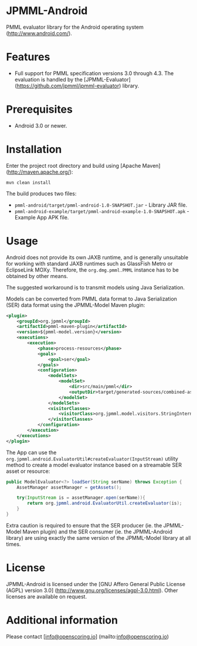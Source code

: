 JPMML-Android
=============

PMML evaluator library for the Android operating system (http://www.android.com/).

# Features #

* Full support for PMML specification versions 3.0 through 4.3. The evaluation is handled by the [JPMML-Evaluator] (https://github.com/jpmml/jpmml-evaluator) library.

# Prerequisites #

* Android 3.0 or newer.

# Installation #

Enter the project root directory and build using [Apache Maven] (http://maven.apache.org/):
```
mvn clean install
```

The build produces two files:
* `pmml-android/target/pmml-android-1.0-SNAPSHOT.jar` - Library JAR file.
* `pmml-android-example/target/pmml-android-example-1.0-SNAPSHOT.apk` - Example App APK file.

# Usage #

Android does not provide its own JAXB runtime, and is generally unsuitable for working with standard JAXB runtimes such as GlassFish Metro or EclipseLink MOXy. Therefore, the `org.dmg.pmml.PMML` instance has to be obtained by other means.

The suggested workaround is to transmit models using Java Serialization.

Models can be converted from PMML data format to Java Serialization (SER) data format using the JPMML-Model Maven plugin:

```xml
<plugin>
	<groupId>org.jpmml</groupId>
	<artifactId>pmml-maven-plugin</artifactId>
	<version>${pmml-model.version}</version>
	<executions>
		<execution>
			<phase>process-resources</phase>
			<goals>
				<goal>ser</goal>
			</goals>
			<configuration>
				<modelSets>
					<modelSet>
						<dir>src/main/pmml</dir>
						<outputDir>target/generated-sources/combined-assets</outputDir>
					</modelSet>
				</modelSets>
				<visitorClasses>
					<visitorClass>org.jpmml.model.visitors.StringInterner</visitorClass>
				</visitorClasses>
			</configuration>
		</execution>
	</executions>
</plugin>
```

The App can use the `org.jpmml.android.EvaluatorUtil#createEvaluator(InputStream)` utility method to create a model evaluator instance based on a streamable SER asset or resource:

```java
public ModelEvaluator<?> loadSer(String serName) throws Exception {
	AssetManager assetManager = getAssets();

	try(InputStream is = assetManager.open(serName)){
		return org.jpmml.android.EvaluatorUtil.createEvaluator(is);
	}
}
```

Extra caution is required to ensure that the SER producer (ie. the JPMML-Model Maven plugin) and the SER consumer (ie. the JPMML-Android library) are using exactly the same version of the JPMML-Model library at all times.

# License #

JPMML-Android is licensed under the [GNU Affero General Public License (AGPL) version 3.0] (http://www.gnu.org/licenses/agpl-3.0.html). Other licenses are available on request.

# Additional information #

Please contact [info@openscoring.io] (mailto:info@openscoring.io)
